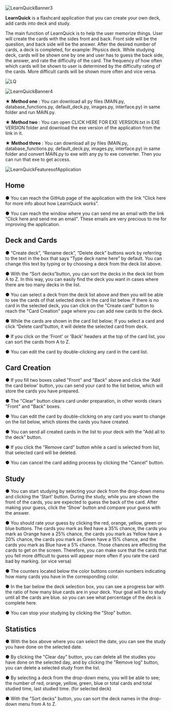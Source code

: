 ![LearnQuickBanner3](https://user-images.githubusercontent.com/85064536/131658944-b76d3550-a437-44d0-9892-ba7ccd3f61af.jpg)


**LearnQuick** is a flashcard application that you can create your own deck, add cards into deck and study.

The main function of LearnQuick is to help the user memorize things. User will create the cards with the sides front and back. Front side will be the question, and back side will be the answer. After the desired number of cards, a deck is completed, for example: Physics deck. While studying deck, cards will be shown one by one and user has to guess the back side, the answer, and rate the difficulty of the card. The frequency of how often which cards will be shown to user is determined by the difficulty rating of the cards. More difficult cards will be shown more often and vice versa.


![LQ](https://user-images.githubusercontent.com/85064536/131725543-a89bb873-e2f8-4c0b-a5e7-3928c698ace7.gif)


![LearnQuickBanner4](https://user-images.githubusercontent.com/85064536/131624607-5ef66562-a032-4f09-80f8-62255529e1bd.jpg)

★ **Method one** : You can download all py files (MAIN.py, database_functions.py, default_deck.py, images.py, interface.py) in same folder and run MAIN.py.

★ **Method two** : You can open CLICK HERE FOR EXE VERSION.txt in EXE VERSION folder and download the exe version of the application from the link in it.

★ **Method three** : You can download all py files (MAIN.py, database_functions.py, default_deck.py, images.py, interface.py) in same folder and convert MAIN.py to exe with any py to exe converter. Then you can run that exe to get access.


![LearnQuickFeaturesofApplication](https://user-images.githubusercontent.com/85064536/131647525-4150c61d-7f3b-42c6-9da9-422ebcc3925c.jpg)


## Home

● You can reach the GitHub page of the application with the link “Click here for more info about how LearnQuick works”. 

● You can reach the window where you can send me an email with the link “Click here and send me an email”. These emails are very precious to me for improving the application.


## Deck and Cards

●	“Create deck”, “Rename deck”, “Delete deck” buttons work by referring to the text in the box that says “Type deck name here” by default. You can change this text by typing or by choosing a deck from the deck list above. 

●	With the “Sort decks”button, you can sort the decks in the deck list from A to Z. In this way, you can easily find the deck you want in cases where there are too many decks in the list.

●	You can select a deck from the deck list above and then you will be able to see the cards of that selected deck in the card list below. If there is no card in the selected deck, you can click on the "Create card" button to reach the "Card Creation" page where you can add new cards to the deck.

●	While the cards are shown in the card list below; If you select a card and click “Delete card”button, it will delete the selected card from deck.

●	If you click on the 'Front' or 'Back' headers at the top of the card list, you can sort the cards from A to Z.

● You can edit the card by double-clicking any card in the card list.


## Card Creation

●	If you fill two boxes called "Front" and "Back" above and click the 'Add the card below' button, you can send your card to the list below, which will store the cards you have prepared. 

●	The "Clear" button clears card under preparation, in other words clears "Front" and "Back" boxes.

●	You can edit the card by double-clicking on any card you want to change on the list below, which stores the cards you have created. 

●	You can send all created cards in the list to your deck with the "Add all to the deck" button.

●	If you click the "Remove card" button while a card is selected from list, that selected card will be deleted.

●	You can cancel the card adding process by clicking the "Cancel" button.


## Study

●	You can start studying by selecting your deck from the drop-down menu and clicking the 'Start' button. During the study, while you are shown the front of the cards, you are expected to guess the back of the card. After making your guess, click the 'Show' button and compare your guess with the answer.

●	You should rate your guess by clicking the red, orange, yellow, green or blue buttons. The cards you mark as Red have a 35% chance, the cards you mark as Orange have a 25% chance, the cards you mark as Yellow have a 20% chance, the cards you mark as Green have a 15% chance, and the cards you mark as Blue have a 5% chance. Those chances are effecting the cards to get on the screen.  Therefore, you can make sure that the cards that you fell more difficult to guess will appear more often if you rate the card bad by marking. (or vice versa)

●	The counters located below the color buttons contain numbers indicating how many cards you have in the corresponding color.

●	In the bar below the deck selection box, you can see a progress bar with the ratio of how many blue cards are in your deck. Your goal will be to study until all the cards are blue. so you can see what percentage of the deck is complete here.

●	You can stop your studying by clicking the "Stop" button.


## Statistics

●	With the box above where you can select the date, you can see the study you have done on the selected date. 

●	By clicking the "Clear day" button, you can delete all the studies you have done on the selected day, and by clicking the "Remove log" button, you can delete a selected study from the list.

●	By selecting a deck from the drop-down menu, you will be able to see; the number of red, orange, yellow, green, blue or total cards and total studied time, last studied time. (for selected deck)

●	With the "Sort decks" button, you can sort the deck names in the drop-down menu from A to Z.
